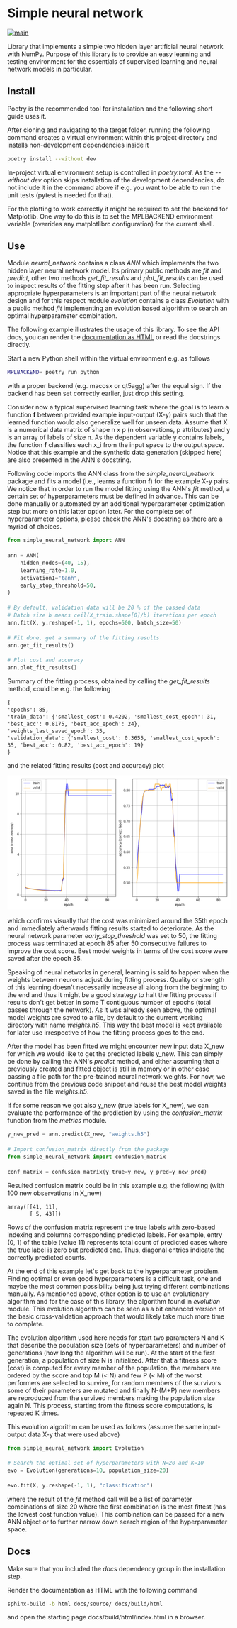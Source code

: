 # Simple neural network #

[![main](https://github.com/elmomoilanen/Simple-neural-network/actions/workflows/main.yml/badge.svg)](https://github.com/elmomoilanen/Simple-neural-network/actions/workflows/main.yml)

Library that implements a simple two hidden layer artificial neural network with NumPy. Purpose of this library is to provide an easy learning and testing environment for the essentials of supervised learning and neural network models in particular.

## Install ## 

Poetry is the recommended tool for installation and the following short guide uses it.

After cloning and navigating to the target folder, running the following command creates a virtual environment within this project directory and installs non-development dependencies inside it

```bash
poetry install --without dev
```

In-project virtual environment setup is controlled in *poetry.toml*. As the *--without dev* option skips installation of the development dependencies, do not include it in the command above if e.g. you want to be able to run the unit tests (pytest is needed for that).

For the plotting to work correctly it might be required to set the backend for Matplotlib. One way to do this is to set the MPLBACKEND environment variable (overrides any matplotlibrc configuration) for the current shell.

## Use ##

Module *neural_network* contains a class *ANN* which implements the two hidden layer neural network model. Its primary public methods are *fit* and *predict*, other two methods *get_fit_results* and *plot_fit_results* can be used to inspect results of the fitting step after it has been run. Selecting appropriate hyperparameters is an important part of the neural network design and for this respect module *evolution* contains a class *Evolution* with a public method *fit* implementing an evolution based algorithm to search an optimal hyperparameter combination.

The following example illustrates the usage of this library. To see the API docs, you can render the [documentation as HTML](#docs) or read the docstrings directly.

Start a new Python shell within the virtual environment e.g. as follows

```bash
MPLBACKEND= poetry run python
```

with a proper backend (e.g. macosx or qt5agg) after the equal sign. If the backend has been set correctly earlier, just drop this setting.

Consider now a typical supervised learning task where the goal is to learn a function **f** between provided example input-output (X-y) pairs such that the learned function would also generalize well for unseen data. Assume that X is a numerical data matrix of shape n x p (n observations, p attributes) and y is an array of labels of size n. As the dependent variable y contains labels, the function **f** classifies each x_i from the input space to the output space. Notice that this example and the synthetic data generation (skipped here) are also presented in the ANN's docstring.

Following code imports the ANN class from the *simple_neural_network* package and fits a model (i.e., learns a function **f**) for the example X-y pairs. We notice that in order to run the model fitting using the ANN's *fit* method, a certain set of hyperparameters must be defined in advance. This can be done manually or automated by an additional hyperparameter optimization step but more on this latter option later. For the complete set of hyperparameter options, please check the ANN's docstring as there are a myriad of choices.

```python
from simple_neural_network import ANN

ann = ANN(
    hidden_nodes=(40, 15),
    learning_rate=1.0,
    activation1="tanh",
    early_stop_threshold=50,
)

# By default, validation data will be 20 % of the passed data
# Batch size b means ceil(X_train.shape[0]/b) iterations per epoch
ann.fit(X, y.reshape(-1, 1), epochs=500, batch_size=50)

# Fit done, get a summary of the fitting results
ann.get_fit_results()

# Plot cost and accuracy
ann.plot_fit_results()
```

Summary of the fitting process, obtained by calling the *get_fit_results* method, could be e.g. the following

```
{
'epochs': 85,
'train_data': {'smallest_cost': 0.4202, 'smallest_cost_epoch': 31, 'best_acc': 0.8175, 'best_acc_epoch': 24},
'weights_last_saved_epoch': 35,
'validation_data': {'smallest_cost': 0.3655, 'smallest_cost_epoch': 35, 'best_acc': 0.82, 'best_acc_epoch': 19}
}
```

and the related fitting results (cost and accuracy) plot

![](docs/ann_fit_results.png)

which confirms visually that the cost was minimized around the 35th epoch and immediately afterwards fitting results started to deteriorate. As the neural network parameter *early_stop_threshold* was set to 50, the fitting process was terminated at epoch 85 after 50 consecutive failures to improve the cost score. Best model weights in terms of the cost score were saved after the epoch 35.

Speaking of neural networks in general, learning is said to happen when the weights between neurons adjust during fitting process. Quality or strength of this learning doesn't necessarily increase all along from the beginning to the end and thus it might be a good strategy to halt the fitting process if results don't get better in some T contiguous number of epochs (total passes through the network). As it was already seen above, the optimal model weights are saved to a file, by default to the current working directory with name *weights.h5*. This way the best model is kept available for later use irrespective of how the fitting process goes to the end.

After the model has been fitted we might encounter new input data X_new for which we would like to get the predicted labels y_new. This can simply be done by calling the ANN's *predict* method, and either assuming that a previously created and fitted object is still in memory or in other case passing a file path for the pre-trained neural network weights. For now, we continue from the previous code snippet and reuse the best model weights saved in the file *weights.h5*.

If for some reason we got also y_new (true labels for X_new), we can evaluate the performance of the prediction by using the *confusion_matrix* function from the *metrics* module.

```python
y_new_pred = ann.predict(X_new, "weights.h5")

# Import confusion_matrix directly from the package
from simple_neural_network import confusion_matrix

conf_matrix = confusion_matrix(y_true=y_new, y_pred=y_new_pred)
```

Resulted confusion matrix could be in this example e.g. the following (with 100 new observations in X_new)

```
array([[41, 11],
       [ 5, 43]])
```

Rows of the confusion matrix represent the true labels with zero-based indexing and columns corresponding predicted labels. For example, entry (0, 1) of the table (value 11) represents total count of predicted cases where the true label is zero but predicted one. Thus, diagonal entries indicate the correctly predicted counts.

At the end of this example let's get back to the hyperparameter problem. Finding optimal or even good hyperparameters is a difficult task, one and maybe the most common possibility being just trying different combinations manually. As mentioned above, other option is to use an evolutionary algorithm and for the case of this library, the algorithm found in *evolution* module. This evolution algorithm can be seen as a bit enhanced version of the basic cross-validation approach that would likely take much more time to complete.

The evolution algorithm used here needs for start two parameters N and K that describe the population size (sets of hyperparameters) and number of generations (how long the algorithm will be run). At the start of the first generation, a population of size N is initialized. After that a fitness score (cost) is computed for every member of the population, the members are ordered by the score and top M (< N) and few P (< M) of the worst performers are selected to survive, for random members of the survivors some of their parameters are mutated and finally N-(M+P) new members are reproduced from the survived members making the population size again N. This process, starting from the fitness score computations, is repeated K times.

This evolution algorithm can be used as follows (assume the same input-output data X-y that were used above)

```python
from simple_neural_network import Evolution

# Search the optimal set of hyperparameters with N=20 and K=10
evo = Evolution(generations=10, population_size=20)

evo.fit(X, y.reshape(-1, 1), "classification")
```

where the result of the *fit* method call will be a list of parameter combinations of size 20 where the first combination is the most fittest (has the lowest cost function value). This combination can be passed for a new ANN object or to further narrow down search region of the hyperparameter space.

## Docs ##

Make sure that you included the *docs* dependency group in the installation step.

Render the documentation as HTML with the following command

```bash
sphinx-build -b html docs/source/ docs/build/html
```

and open the starting page docs/build/html/index.html in a browser.
